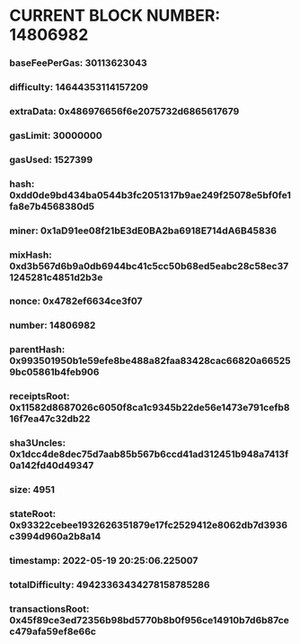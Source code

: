 # CURRENT BLOCK NUMBER: 14806982

### baseFeePerGas: 30113623043
### difficulty: 14644353114157209
### extraData: 0x486976656f6e2075732d6865617679
### gasLimit: 30000000
### gasUsed: 1527399
### hash: 0xdd0de9bd434ba0544b3fc2051317b9ae249f25078e5bf0fe1fa8e7b4568380d5
### miner: 0x1aD91ee08f21bE3dE0BA2ba6918E714dA6B45836
### mixHash: 0xd3b567d6b9a0db6944bc41c5cc50b68ed5eabc28c58ec371245281c4851d2b3e
### nonce: 0x4782ef6634ce3f07
### number: 14806982
### parentHash: 0x993501950b1e59efe8be488a82faa83428cac66820a665259bc05861b4feb906
### receiptsRoot: 0x11582d8687026c6050f8ca1c9345b22de56e1473e791cefb816f7ea47c32db22
### sha3Uncles: 0x1dcc4de8dec75d7aab85b567b6ccd41ad312451b948a7413f0a142fd40d49347
### size: 4951
### stateRoot: 0x93322cebee1932626351879e17fc2529412e8062db7d3936c3994d960a2b8a14
### timestamp: 2022-05-19 20:25:06.225007
### totalDifficulty: 49423363434278158785286
### transactionsRoot: 0x45f89ce3ed72356b98bd5770b8b0f956ce14910b7d6b87cec479afa59ef8e66c
